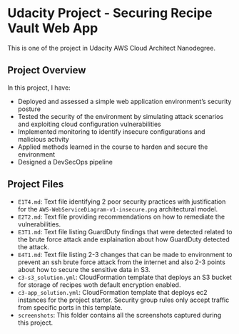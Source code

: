 # Udacity Project - Securing Recipe Vault Web App

This is one of the project in Udacity AWS Cloud Architect Nanodegree.

## Project Overview

In this project, I have:

-   Deployed and assessed a simple web application environment’s security posture
-   Tested the security of the environment by simulating attack scenarios and exploiting cloud configuration vulnerabilities
-   Implemented monitoring to identify insecure configurations and malicious activity
-   Applied methods learned in the course to harden and secure the environment
-   Designed a DevSecOps pipeline

## Project Files

-   `E1T4.md`: Text file identifying 2 poor security practices with justification for the `AWS-WebServiceDiagram-v1-insecure.png` architectural model.
-   `E2T2.md`: Text file providing recommendations on how to remediate the vulnerabilities.
-   `E3T1.md`: Text file listing GuardDuty findings that were detected related to the brute force attack ande explaination about how GuardDuty detected the attack.
-   `E4T1.md`: Text file listing 2-3 changes that can be made to environment to prevent an ssh brute force attack from the internet and also 2-3 points about how to secure the sensitive data in S3.
-   `c3-s3_solution.yml`: CloudFormation template that deploys an S3 bucket for storage of recipes woth default encryption enabled.
-   `c3-app_solution.yml`: CloudFormation template that deploys ec2 instances for the project starter. Security group rules only accept traffic from specific ports in this template.
- `screenshots`: This folder contains all the screenshots captured during this project.

